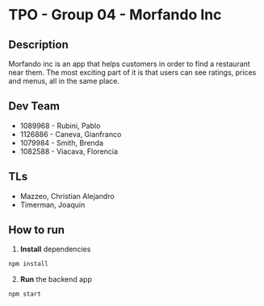 # TPO - Group 04 - Morfando Inc

## Description
Morfando inc is an app that helps customers in order to find a restaurant near them.
The most exciting part of it is that users can see ratings, prices and menus, all in the same place.

## Dev Team
- 1089968 - Rubini, Pablo
- 1126886 - Caneva, Gianfranco
- 1079984 - Smith, Brenda
- 1082588 - Viacava, Florencia

## TLs
- Mazzeo, Christian Alejandro
- Timerman, Joaquin

## How to run
1. **Install** dependencies
```bash
npm install
```
2. **Run** the backend app
```bash
npm start
```